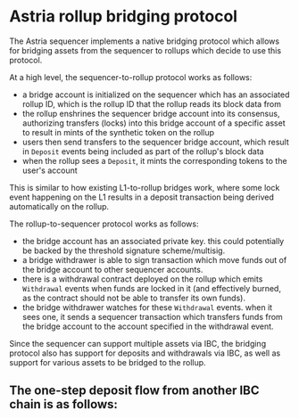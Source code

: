 # Astria rollup bridging protocol

The Astria sequencer implements a native bridging protocol which allows for bridging assets from the sequencer to rollups which decide to use this protocol.

At a high level, the sequencer-to-rollup protocol works as follows:

- a bridge account is initialized on the sequencer which has an associated rollup ID, which is the rollup ID that the rollup reads its block data from
- the rollup enshrines the sequencer bridge account into its consensus, authorizing transfers (locks) into this bridge account of a specific asset to result in mints of the synthetic token on the rollup
- users then send transfers to the sequencer bridge account, which result in `Deposit` events being included as part of the rollup's block data
- when the rollup sees a `Deposit`, it mints the corresponding tokens to the user's account

This is similar to how existing L1-to-rollup bridges work, where some lock event happening on the L1 results in a deposit transaction being derived automatically on the rollup.

The rollup-to-sequencer protocol works as follows:
- the bridge account has an associated private key. this could potentially be backed by the threshold signature scheme/multisig.
- a bridge withdrawer is able to sign transaction which move funds out of the bridge account to other sequencer accounts.
- there is a withdrawal contract deployed on the rollup which emits `Withdrawal` events when funds are locked in it (and effectively burned, as the contract should not be able to transfer its own funds).
- the bridge withdrawer watches for these `Withdrawal` events. when it sees one, it sends a sequencer transaction which transfers funds from the bridge account to the account specified in the withdrawal event.

Since the sequencer can support multiple assets via IBC, the bridging protocol also has support for deposits and withdrawals via IBC, as well as support for various assets to be bridged to the rollup.

The one-step deposit flow from another IBC chain is as follows:
- 
